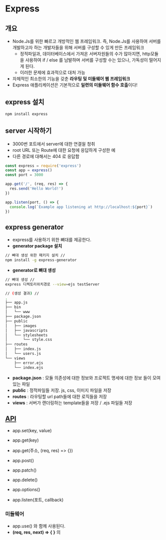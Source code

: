 # Express

## 개요

- Node.Js를 위한 빠르고 개방적인 웹 프레임워크. 즉, Node.Js를 사용하여 서버를 개발하고자 하는 개발자들을 위해 서버를 구성할 수 있게 만든 프레임워크
  - 정적파일과, 데이터베이스에서 가져온 서버자원들의 수가 많아지면, http모듈을 사용하여 if / else 를 남발하며 서버를 구성할 수는 있으나, 가독성이 떨어지게 된다.
  - 이러한 문제에 효과적으로 대처 가능
- 자체적인 최소한의 기능을 갖춘 **라우팅 및 미들웨어 웹 프레임워크**
- Express 애플리케이션은 기본적으로 **일련의 미들웨어 함수 호출**이다!

## express 설치

```bash
npm install express
```

## server 시작하기

- 3000번 포트에서 server에 대한 연결읠 청취
- root URL 또는 Route에 대한 요청에 응답하게 구성한 예
- 다른 경로에 대해서는 404 로 응답함

```js
const express = require('express')
const app = express()
const port = 3000

app.get('/', (req, res) => {
  res.send('Hello World!')
})

app.listen(port, () => {
  console.log(`Example app listening at http://localhost:${port}`)
})
```

## express generator

- express를 사용하기 위한 뼈대를 제공한다.
- **generator package 설치**

```bash
// 뼈대 생성 위한 패키지 설치 // 
npm install -g express-generator
```

- **generator로 뼈대 생성**

```bash
// 뼈대 생성 //
express 디렉토리위치경로 --view=ejs testServer

// (생성 결과) //
.
├── app.js
├── bin
│   └── www
├── package.json
├── public
│   ├── images
│   ├── javascripts
│   └── stylesheets
│       └── style.css
├── routes
│   ├── index.js
│   └── users.js
└── views
    ├── error.ejs
    └── index.ejs
```

- **package.json** : 모듈 의존성에 대한 정보와 프로젝트 명세에 대한 정보 들이 모여있는 파일
- **public** : 정적파일들 저장. js, css, 이미지 파일을 저장
- **routes** : 라우팅할 url path들에 대한 로직들을 저장
- **views** : 서버가 랜더링하는 template들을 저장 / .ejs 파일들 저장

## [API](https://expressjs.com/ko/4x/api.html#app.set)

- app.set(key, value)

- app.get(key)

- app.get(주소, (req, res) => {})

- app.post()

- app.patch()

- app.delete()

- app.options()

- app.listen(포트, callback)

### 미들웨어

- app.use() 와 함께 사용된다.
- **(req, res, next) => { }** 의